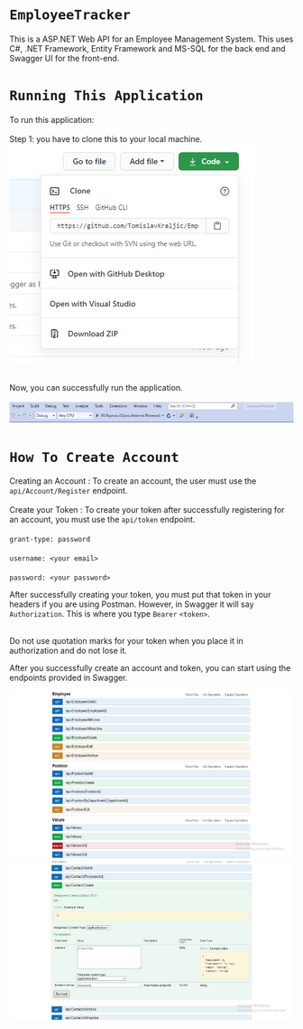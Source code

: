 # `EmployeeTracker`
This is a ASP.NET Web API for an Employee Management System. This uses C#, .NET Framework, Entity Framework and MS-SQL  for the back end and Swagger UI for the front-end.

# `Running This Application`
To run this application: <br/><br/> Step 1: you have to clone this to your local machine. 
<br/>
<img src="./images/EmployeeTrackerSccreenshotSeven.png"/>
<br/>
<br/>

Now, you can successfully run the application. 
<br/>
<br/>
<img src="./images/ScreenshotEmployeeTrackerNine.png"/>


# `How To Create Account`
Creating an Account : To create an account, the user must use the `api/Account/Register` endpoint. 
<br/>
<br/>
Create your Token : To create your token after successfully registering for an account, you must use the `api/token`</span> endpoint. 
<br>
<br/>
`grant-type: password`<br/><br/>
`username: <your email>` <br/><br/>
`password: <your password>`<br/>


After successfully creating your token, you must put that token in your headers if you are using Postman. However, in Swagger it will say `Authorization`. This is where you type `Bearer` `<token>`.
<br>
<br/>

Do not use quotation marks for your token when you place it in authorization and do not lose it.

After you successfully create an account and token, you can start using the endpoints provided in Swagger. 

<img src="./images/EmployeeTrackerScreenshotFour.png" height="300px"/>

<img src="./images/EmployeeTrackerScreenshotSix.png" height="280px"/>
